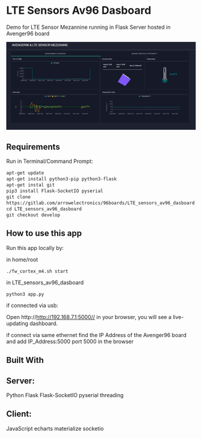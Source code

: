 # LTE Sensors Av96 Dasboard

Demo for LTE Sensor Mezannine running in Flask Server hosted in Avenger96 board

![Alt-Text](/images/avenger_UI.JPG)

## Requirements

Run in Terminal/Command Prompt:

```
apt-get update
apt-get install python3-pip python3-flask
apt-get instal git
pip3 install Flask-SocketIO pyserial
git clone https://gitlab.com/arrowelectronics/96boards/LTE_sensors_av96_dasboard.git
cd LTE_sensors_av96_dasboard
git checkout develop
```

## How to use this app

Run this app locally by:

in home/root

```
./fw_cortex_m4.sh start
```

in LTE_sensors_av96_dasboard

```
python3 app.py
```

if connected via usb:

Open http://http://192.168.7.1:5000// in your browser, you will see a live-updating dashboard.

if connect via same ethernet find the IP Address of the Avenger96 board and add IP_Address:5000 port 5000 in the browser

## Built With

## Server:

Python
Flask
Flask-SocketIO
pyserial
threading

## Client:

JavaScript
echarts
materialize
socketio

